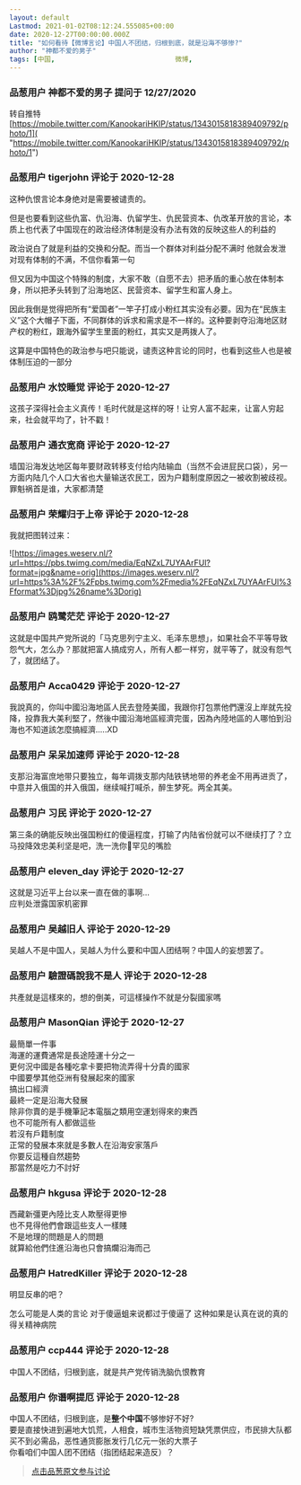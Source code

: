 ```yaml
---
layout: default
Lastmod: 2021-01-02T08:12:24.555085+00:00
date: 2020-12-27T00:00:00.000Z
title: "如何看待【微博言论】中国人不团结，归根到底，就是沿海不够惨?"
author: "神都不爱的男子"
tags: [中国,								微博,								核平学,								沿海]
---
```



### 品葱用户 **神都不爱的男子** 提问于 12/27/2020
    
转自推特  
[https://mobile.twitter.com/KanookariHKIP/status/1343015818389409792/photo/1]( "https://mobile.twitter.com/KanookariHKIP/status/1343015818389409792/photo/1")
    
                

### 品葱用户 **tigerjohn** 评论于 2020-12-28
        
这种仇恨言论本身绝对是需要被谴责的。  
  
但是也要看到这些仇富、仇沿海、仇留学生、仇民营资本、仇改革开放的言论，本质上也代表了中国现在的政治经济体制是没有办法有效的反映这些人的利益的  
  
政治说白了就是利益的交换和分配。而当一个群体对利益分配不满时 他就会发泄对现有体制的不满，不信你看第一句  
  
但又因为中国这个特殊的制度，大家不敢（自愿不去）把矛盾的重心放在体制本身，所以把矛头转到了沿海地区、民营资本、留学生和富人身上。  
  
因此我倒是觉得把所有“爱国者”一竿子打成小粉红其实没有必要。因为在“民族主义”这个大帽子下面，不同群体的诉求和需求是不一样的。这种要剥夺沿海地区财产权的粉红，跟海外留学生里面的粉红，其实又是两拨人了。  
  
这算是中国特色的政治参与吧只能说，谴责这种言论的同时，也看到这些人也是被体制压迫的一部分
        
                

### 品葱用户 **水饺睡觉** 评论于 2020-12-27
        
这孩子深得社会主义真传！毛时代就是这样的呀！让穷人富不起来，让富人穷起来，社会就平均了，针不戳！
        
                

### 品葱用户 **通衣宽商** 评论于 2020-12-27
        
墙国沿海发达地区每年要财政转移支付给内陆输血（当然不会进屁民口袋），另一方面内陆几个人口大省也大量输送农民工，因为户籍制度原因之一被收割被歧视。罪魁祸首是谁，大家都清楚
        
                

### 品葱用户 **荣耀归于上帝** 评论于 2020-12-28
        
我就把图转过来：  
  
![https://images.weserv.nl/?url=https://pbs.twimg.com/media/EqNZxL7UYAArFUl?format=jpg&name=orig](https://images.weserv.nl/?url=https%3A%2F%2Fpbs.twimg.com%2Fmedia%2FEqNZxL7UYAArFUl%3Fformat%3Djpg%26name%3Dorig)
        
                

### 品葱用户 **鸥鹭茫茫** 评论于 2020-12-27
        
这就是中国共产党所说的「马克思列宁主义、毛泽东思想」，如果社会不平等导致怨气大，怎么办？那就把富人搞成穷人，所有人都一样穷，就平等了，就没有怨气了，就团结了。
        
                

### 品葱用户 **Acca0429** 评论于 2020-12-27
        
我說真的，你叫中國沿海地區人民去登陸美國，我跟你打包票他們還沒上岸就先投降，投靠我大美利堅了，然後中國沿海地區經濟完蛋，因為內陸地區的人哪怕到沿海也不知道該怎麼搞經濟.....XD
        
                

### 品葱用户 **呆呆加速师** 评论于 2020-12-28
        
支那沿海富庶地带只要独立，每年调拨支那内陆铁锈地带的养老金不用再进贡了，中意并入俄国的并入俄国，继续喊打喊杀，醉生梦死。两全其美。
        
                

### 品葱用户 **习民** 评论于 2020-12-27
        
第三条的确能反映出强国粉红的傻逼程度，打输了内陆省份就可以不继续打了？立马投降效忠美利坚是吧，洗一洗你🐶罕见的嘴脸
        
                

### 品葱用户 **eleven_day** 评论于 2020-12-27
        
这就是习近平上台以来一直在做的事啊…  
应判处泄露国家机密罪
        
                

### 品葱用户 **吴越旧人** 评论于 2020-12-29
        
吴越人不是中国人，吴越人为什么要和中国人团结啊？中国人的妄想罢了。
        
                

### 品葱用户 **驗證碼說我不是人** 评论于 2020-12-28
        
共產就是這樣來的，想的倒美，可這樣操作不就是分裂國家嗎
        
                

### 品葱用户 **MasonQian** 评论于 2020-12-27
        
最簡單一件事  
海運的運費通常是長途陸運十分之一  
更何況中國是各種吃拿卡要把物流弄得十分貴的國家  
中國要學其他亞洲有發展起來的國家  
搞出口經濟  
最終一定是沿海大發展  
除非你賣的是手機筆記本電腦之類用空運划得來的東西  
也不可能所有人都做這些  
若沒有戶籍制度  
正常的發展本來就是多數人在沿海安家落戶  
你要反這種自然趨勢  
那當然是吃力不討好
        
                

### 品葱用户 **hkgusa** 评论于 2020-12-28
        
西藏新彊更內陸比支人欺壓得更慘  
也不見得他們會跟這些支人一樣賤  
不是地理的問題是人的問題  
就算給他們住進沿海也只會搞爛沿海而己
        
                

### 品葱用户 **HatredKiller** 评论于 2020-12-28
        
明显反串的吧？  
  
  
怎么可能是人类的言论 对于傻逼蛆来说都过于傻逼了 这种如果是认真在说的真的得关精神病院
        
                

### 品葱用户 **ccp444** 评论于 2020-12-28
        
中国人不团结，归根到底，就是共产党传销洗脑仇恨教育
        
                

### 品葱用户 **你谮啊提厄** 评论于 2020-12-28
        
中国人不团结，归根到底，是**整个中国**不够惨好不好?  
要是直接快进到遍地大饥荒，人相食，城市生活物资短缺凭票供应，市民排大队都买不到必需品，恶性通货膨胀发行几亿元一张的大票子  
你看咱们中国人团不团结（指团结起来造反）？
        
                





> [点击品葱原文参与讨论](https://pincong.rocks/question/35002)

